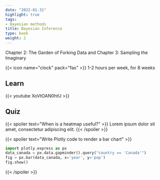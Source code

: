 ```yaml
---
date: "2022-01-31"
highlight: true
tags:
- Bayesian methods
title: Bayesian Inference
type: book
weight: 2
---
```


Chapter 2: The Garden of Forking Data and Chapter 3: Sampling the Imaginary

<!--more-->

{{< icon name="clock" pack="fas" >}} 1-2 hours per week, for 8 weeks

## Learn

{{< youtube XoVtOAN0htU >}}

## Quiz

{{< spoiler text="When is a heatmap useful?" >}}
Lorem ipsum dolor sit amet, consectetur adipiscing elit.
{{< /spoiler >}}

{{< spoiler text="Write Plotly code to render a bar chart" >}}
```python
import plotly.express as px
data_canada = px.data.gapminder().query("country == 'Canada'")
fig = px.bar(data_canada, x='year', y='pop')
fig.show()
```
{{< /spoiler >}}
